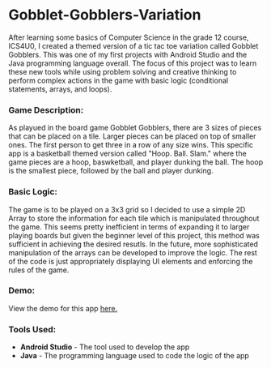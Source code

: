 # Gobblet-Gobblers-Variation
After learning some basics of Computer Science in the grade 12 course, ICS4U0, I created a themed version of a tic tac toe variation called Gobblet Gobblers. This was one of my first projects with Android Studio and the Java programming language overall. The focus of this project was to learn these new tools while using problem solving and creative thinking to perform complex actions in the game with basic logic (conditional statements, arrays, and loops).

### Game Description:
As playued in the board game Gobblet Gobblers, there are 3 sizes of pieces that can be placed on a tile. Larger pieces can be placed on top of smaller ones. The first person to get three in a row of any size wins. This specific app is a basketball themed version called "Hoop. Ball. Slam." where the game pieces are a hoop, baswketball, and player dunking the ball. The hoop is the smallest piece, followed by the ball and player dunking.

### Basic Logic:
The game is to be played on a 3x3 grid so I decided to use a simple 2D Array to store the information for each tile which is manipulated throughout the game. This seems pretty inefficient in terms of expanding it to larger playing boards but given the beginner level of this project, this method was sufficient in achieving the desired resutls. In the future, more sophisticated manipulation of the arrays can be developed to improve the logic. The rest of the code is just appropriately displaying UI elements and enforcing the rules of the game.

### Demo:
View the demo for this app [here.](https://youtu.be/qd0VKAKv_Fw)

### Tools Used:
- **Android Studio** - The tool used to develop the app
- **Java** - The programming language used to code the logic of the app
